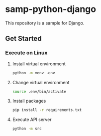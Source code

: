 # samp-python-django
This repository is a sample for Django.

## Get Started
### Execute on Linux
1. Install virtual environment
    ```bash
    python -m venv .env
    ```
1. Change virtual environment
    ```bash
    source .env/bin/activate
    ```
1. Install packages
    ```bash
    pip install -r requirements.txt
    ```
1. Execute API server
    ```bash
    python -m src
    ```
